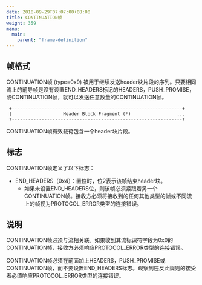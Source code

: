 ```yaml
---
date: 2018-09-29T07:07:00+08:00
title: CONTINUATION帧
weight: 359
menu:
  main:
    parent: "frame-definition"
---
```



## 帧格式

CONTINUATION帧 (type=0x9) 被用于继续发送header块片段的序列。只要相同流上的前导帧是没有设置END_HEADERS标记的HEADERS，PUSH_PROMISE，或CONTINUATION帧，就可以发送任意数量的CONTINUATION帧。

```
 +---------------------------------------------------------------+
 |                   Header Block Fragment (*)                 ...
 +---------------------------------------------------------------+
```

CONTINUATION帧有效载荷包含一个header块片段。

## 标志

CONTINUATION帧定义了以下标志：

- END_HEADERS（0x4）：置位时，位2表示该帧结束header块。
  - 如果未设置END_HEADERS位，则该帧必须紧跟着另一个CONTINUATION帧。接收方必须将接收到的任何其他类型的帧或不同流上的帧视为PROTOCOL_ERROR类型的连接错误。

## 说明

CONTINUATION帧必须与流相关联。如果收到其流标识符字段为0x0的CONTINUATION帧，接收方必须响应PROTOCOL_ERROR类型的连接错误。

CONTINUATION帧必须在前面加上HEADERS，PUSH_PROMISE或CONTINUATION帧，而不要设置END_HEADERS标志。观察到违反此规则的接受者必须响应PROTOCOL_ERROR类型的连接错误。